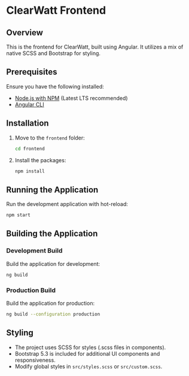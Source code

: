 # ClearWatt Frontend  

## Overview  
This is the frontend for ClearWatt, built using Angular. It utilizes a mix of native SCSS and Bootstrap for styling.  

## Prerequisites  
Ensure you have the following installed:  
- [Node.js with NPM](https://nodejs.org/) (Latest LTS recommended)  
- [Angular CLI](https://angular.io/cli)  

## Installation  

1. Move to the `frontend` folder:
   ```sh
   cd frontend
   ```

2. Install the packages:
    ```sh
    npm install
    ```

## Running the Application

Run the development application with hot-reload:  
```sh
npm start
```

## Building the Application

### Development Build

Build the application for development:  
```sh
ng build
```

### Production Build

Build the application for production:  
```sh
ng build --configuration production
```

## Styling
- The project uses SCSS for styles (.scss files in components).
- Bootstrap 5.3 is included for additional UI components and responsiveness.
- Modify global styles in `src/styles.scss` or `src/custom.scss`.
